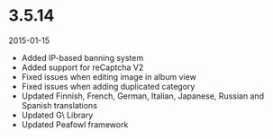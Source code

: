 # 3.5.14

2015-01-15

- Added IP-based banning system
- Added support for reCaptcha V2
- Fixed issues when editing image in album view
- Fixed issues when adding duplicated category
- Updated Finnish, French, German, Italian, Japanese, Russian and Spanish translations
- Updated G\ Library
- Updated Peafowl framework

